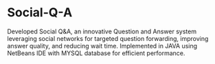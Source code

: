 # Social-Q-A
Developed Social Q&A, an innovative Question and Answer system leveraging social networks for 
targeted question forwarding, improving answer quality, and reducing wait time. Implemented in JAVA 
using NetBeans IDE with MYSQL database for efficient performance.
